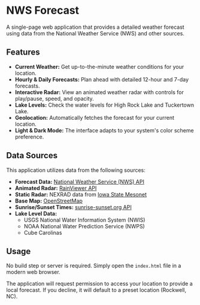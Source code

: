 # NWS Forecast

A single-page web application that provides a detailed weather forecast using data from the National Weather Service (NWS) and other sources.

## Features

*   **Current Weather:** Get up-to-the-minute weather conditions for your location.
*   **Hourly & Daily Forecasts:** Plan ahead with detailed 12-hour and 7-day forecasts.
*   **Interactive Radar:** View an animated weather radar with controls for play/pause, speed, and opacity.
*   **Lake Levels:** Check the water levels for High Rock Lake and Tuckertown Lake.
*   **Geolocation:** Automatically fetches the forecast for your current location.
*   **Light & Dark Mode:** The interface adapts to your system's color scheme preference.

## Data Sources

This application utilizes data from the following sources:

*   **Forecast Data:** [National Weather Service (NWS) API](https://api.weather.gov/)
*   **Animated Radar:** [RainViewer API](https://www.rainviewer.com/api.html)
*   **Static Radar:** NEXRAD data from [Iowa State Mesonet](https://mesonet.agron.iastate.edu/)
*   **Base Map:** [OpenStreetMap](https://www.openstreetmap.org/)
*   **Sunrise/Sunset Times:** [sunrise-sunset.org API](https://sunrise-sunset.org/api)
*   **Lake Level Data:**
    *   USGS National Water Information System (NWIS)
    *   NOAA National Water Prediction Service (NWPS)
    *   Cube Carolinas

## Usage

No build step or server is required. Simply open the `index.html` file in a modern web browser.

The application will request permission to access your location to provide a local forecast. If you decline, it will default to a preset location (Rockwell, NC).
